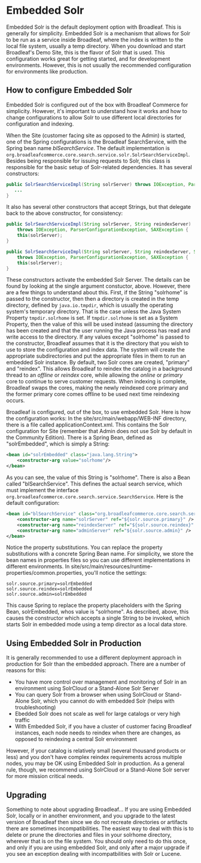 # Embedded Solr

Embedded Solr is the default deployment option with Broadleaf.  This is generally for simplicity.  Embedded Solr is a mechanism that allows for Solr to be run as a service inside Broadleaf, where the index is written to the local file system, usually a temp directory.  When you download and start Broadleaf's Demo Site, this is the flavor of Solr that is used.  This configuration works great for getting started, and for development environments.  However, this is not usually the recommended configuration for environments like production.

## How to configure Embedded Solr

Embedded Solr is configured out of the box with Broadleaf Commerce for simplicity.  However, it's important to understand how it works and how to change configurations to allow Solr to use different local directories for configuration and indexing.

When the Site (customer facing site as opposed to the Admin) is started, one of the Spring configurations is the Broadleaf SearchService, with the Spring bean name _blSearchService_.  The default implementation is `org.broadleafcommerce.core.search.service.solr.SolrSearchServiceImpl`.  Besides being responsible for issuing requests to Solr, this class is responsible for the basic setup of Solr-related dependencies.  It has several constructors:

```java
public SolrSearchServiceImpl(String solrServer) throws IOException, ParserConfigurationException, SAXException {
   ...
}
```

It also has several other constructors that accept Strings, but that delegate back to the above constructor, for consistency:

```java
public SolrSearchServiceImpl(String solrServer, String reindexServer)
    throws IOException, ParserConfigurationException, SAXException {
    this(solrServer);
}
```

```java
public SolrSearchServiceImpl(String solrServer, String reindexServer, String adminServer)
    throws IOException, ParserConfigurationException, SAXException {
    this(solrServer);
}
```

These constructors activate the embedded Solr Server.  The details can be found by looking at the single argument constuctor, above.  However, there are a few things to understand about this. First, if the String "solrhome" is passed to the constructor, then then a directory is created in the temp directory, defined by `java.io.tmpdir`, which is usually the operating system's temporary directory. That is the case unless the Java System Property `tmpdir.solrhome` is set.  If `tmpdir.solrhome` is set as a System Property, then the value of this will be used instead (assuming the directory has been created and that the user running the Java process has read and write access to the directory.  If any values except "solrhome" is passed to the constructor, Broadleaf assumes that it is the directory that you wish to use to store the configuration and index data.  The system will create the appropriate subdirectories and put the appropriate files in them to run an embedded Solr instance.  By default, two Solr cores are created, "primary" and "reindex".  This allows Broadleaf to reindex the catalog in a background thread to an _offline_ or _reindex_ core, while allowing the _online_ or _primary_ core to continue to serve customer requests.  When indexing is complete, Broadleaf swaps the cores, making the newly reindexed core primary and the former primary core comes offline to be used next time reindexing occurs.

Broadleaf is configured, out of the box, to use embedded Solr.  Here is how the configuration works: In the site/src/main/webapp/WEB-INF directory, there is a file called applicationContext.xml.  This contains the Solr configuration for Site (remember that Admin does not use Solr by default in the Community Edition).  There is a Spring Bean, defined as "solrEmbedded", which is simply a String:

```xml
<bean id="solrEmbedded" class="java.lang.String">
    <constructor-arg value="solrhome"/>
</bean>
```

As you can see, the value of this String is "solrhome".  There is also a Bean called "blSearchService".  This defines the actual search service, which must implement the interface `org.broadleafcommerce.core.search.service.SearchService`.  Here is the default configuration:

```xml
<bean id="blSearchService" class="org.broadleafcommerce.core.search.service.solr.SolrSearchServiceImpl">
    <constructor-arg name="solrServer" ref="${solr.source.primary}" />
    <constructor-arg name="reindexServer" ref="${solr.source.reindex}" />
    <constructor-arg name="adminServer" ref="${solr.source.admin}" />
</bean>
```

Notice the property substitutions.  You can replace the property substitutions with a concrete Spring Bean name.  For simplicity, we store the bean names in properties files so you can use different implementations in different environments.  In site/src/main/resources/runtime-properties/common.properties, you'll notice the settings:

```
solr.source.primary=solrEmbedded
solr.source.reindex=solrEmbedded
solr.source.admin=solrEmbedded
```

This cause Spring to replace the property placeholders with the Spring Bean, solrEmbedded, whos value is "solrhome".  As described, above, this causes the constructor which accepts a single String to be invoked, which starts Solr in embedded mode using a temp director as a local data store.

## Using Embedded Solr in Production

It is generally recommended to use a different deployment approach in production for Solr than the embedded approach.  There are a number of reasons for this:

- You have more control over management and monitoring of Solr in an environment using SolrCloud or a Stand-Alone Solr Server
- You can query Solr from a browser when using SolrCloud or Stand-Alone Solr, which you cannot do with embedded Solr (helps with troubleshooting)
- Ebedded Solr does not scale as well for large catalogs or very high traffic
- With Embedded Solr, if you have a cluster of customer facing Broadleaf instances, each node needs to reindex when there are changes, as opposed to reindexing a central Solr environment

However, if your catalog is relatively small (several thousand products or less) and you don't have complex reindex requirements across multiple nodes, you may be OK using Embedded Solr in production.  As a general rule, though, we recommend using SolrCloud or a Stand-Alone Solr server for more mission critical needs.

## Upgrading
Something to note about upgrading Broadleaf... If you are using Embedded Solr, locally or in another environment, and you upgrade to the latest version of Broadleaf then since we do not recreate directories or artifacts there are sometimes incompatibilities.  The easiest way to deal with this is to delete or prune the directories and files in your solrhome directory, wherever that is on the file system.  You should only need to do this once, and only if you are using embedded Solr, and only after a major upgrade if you see an exception dealing with incompatbilities with Solr or Lucene.


